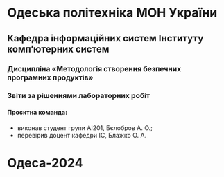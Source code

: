 # Одеська політехніка МОН України
## Кафедра інформаційних систем Інституту комп’ютерних систем
### Дисципліна «Методологія створення безпечних програмних продуктів»
### Звіти за рішеннями лабораторних робіт
#### Проєктна команда:
- виконав студент групи АІ201, Бєлобров А. О.;
- перевірив доцент кафедри ІС, Блажко О. А.
# Одеса-2024
